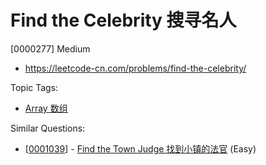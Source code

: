# Find the Celebrity 搜寻名人

[0000277] Medium

- https://leetcode-cn.com/problems/find-the-celebrity/

Topic Tags:

- [Array 数组](https://leetcode-cn.com/tag/array/)

Similar Questions:

- [[0001039](https://leetcode-cn.com/problems/find-the-town-judge/)] - [Find the Town Judge 找到小镇的法官](./0001039.find-the-town-judge.md) (Easy)
